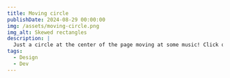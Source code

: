 ```yaml
---
title: Moving circle
publishDate: 2024-08-29 00:00:00
img: /assets/moving-circle.png
img_alt: Skewed rectangles
description: |
  Just a circle at the center of the page moving at some music! Click on the canvas to make it play, click on the canvas to make it pause!
tags:
  - Design
  - Dev
---
```

<main>
    <canvas id="moving-circle"></canvas>
</main>
<script src="/assets/scripts/3a.audio.js"></script>